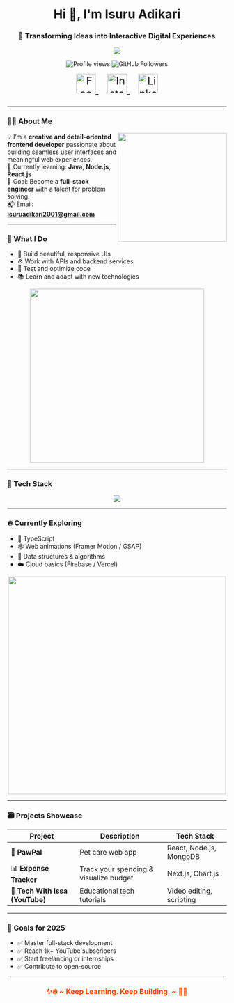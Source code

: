 <h1 align="center">Hi 👋, I'm Isuru Adikari</h1>
<h3 align="center">🚀 Transforming Ideas into Interactive Digital Experiences</h3>

<p align="center">
  <img src="https://readme-typing-svg.herokuapp.com/?lines=Frontend+Developer;Java+%7C+NodeJS+Learner;Loves+Clean+UI+%26+Code;Based+in+Sri+Lanka&center=true&width=500&height=30" />
</p>

<p align="center">
  <img src="https://komarev.com/ghpvc/?username=isuruadikari01&label=Profile%20views&color=0e75b6&style=flat" alt="Profile views" />
  <img src="https://img.shields.io/github/followers/isuruadikari01?label=Follow&style=social" alt="GitHub Followers" />
</p>
<p align="center" style="font-size: 1.5rem; margin-top: 0;">
  <!-- Colorful Social Icons -->
  <a href="https://web.facebook.com/Dark.Shadow.Isuru?mibextid=wwXIfr&rdid=2HXBNqWXlNoZp1Jp" target="_blank" rel="noopener noreferrer" style="margin: 0 10px;">
    <img src="https://img.icons8.com/color/48/000000/facebook-new.png" alt="Facebook" width="45" height="45" />
  </a>
  <a href="https://www.instagram.com/isuru_ua?igsh=NHNkY2M5MDhmd3E3&utm_source=qr" target="_blank" rel="noopener noreferrer" style="margin: 0 10px;">
    <img src="https://img.icons8.com/color/48/000000/instagram-new.png" alt="Instagram" width="45" height="45" />
  </a>
  <a href="https://www.linkedin.com/in/isuru-adikari-a15409371/" target="_blank" rel="noopener noreferrer" style="margin: 0 10px;">
    <img src="https://img.icons8.com/color/48/000000/linkedin.png" alt="LinkedIn" width="45" height="45" />
  </a>
</p>


---

### 👨‍💻 About Me

<img align="right" src="https://cdn.dribbble.com/users/1162077/screenshots/3848914/programmer.gif" width="250" />

💡 I’m a **creative and detail-oriented frontend developer** passionate about building seamless user interfaces and meaningful web experiences.  
🌱 Currently learning: **Java**, **Node.js**, **React.js**  
🎯 Goal: Become a **full-stack engineer** with a talent for problem solving.  
📬 Email: **isuruadikari2001@gmail.com**

---

### 🔧 What I Do

- 🎨 Build beautiful, responsive UIs  
- ⚙️ Work with APIs and backend services  
- 🧪 Test and optimize code  
- 📚 Learn and adapt with new technologies  

<p align="center">
  <img src="https://media.giphy.com/media/kH1DBkPNyZPOk0BxrM/giphy.gif" width="400" />
</p>

---

### 🚀 Tech Stack

<p align="center">
  <img src="https://skillicons.dev/icons?i=html,css,js,react,nextjs,nodejs,mongodb,git,github,vscode" />
</p>

---

### 🔥 Currently Exploring

- 🧠 TypeScript  
- 🕸️ Web animations (Framer Motion / GSAP)  
- 🧩 Data structures & algorithms  
- ☁️ Cloud basics (Firebase / Vercel)  

<p align="center">
  <img src="https://raw.githubusercontent.com/abhisheknaiidu/abhisheknaiidu/master/code.gif" width="500" />
</p>

---

### 🗃️ Projects Showcase

| Project | Description | Tech Stack |
|--------|-------------|------------|
| 🐾 **PawPal** | Pet care web app | React, Node.js, MongoDB |
| 📊 **Expense Tracker** | Track your spending & visualize budget | Next.js, Chart.js |
| 🎥 **Tech With Issa (YouTube)** | Educational tech tutorials | Video editing, scripting |

---

### 🎯 Goals for 2025

- ✅ Master full-stack development  
- ✅ Reach 1k+ YouTube subscribers  
- ✅ Start freelancing or internships  
- ✅ Contribute to open-source  

---

<h3 align="center" style="font-weight:bold; color:#ff4500;">
  ✨🔥 ~ Keep Learning. Keep Building. ~ 🚀✨
</h3>






>
